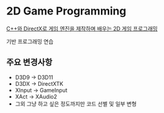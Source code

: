 # 2D Game Programming

[C++와 DirectX로 게임 엔진을 제작하며 배우는 2D 게임 프로그래밍](https://product.kyobobook.co.kr/detail/S000000935653)

기반 프로그래밍 연습

## 주요 변경사항

- D3D9 -> D3D11
- D3DX -> DirectXTK
- XInput -> GameInput
- XAct -> XAudio2
- 그외 그냥 하고 싶은 정도까지만 코드 선별 및 일부 변형